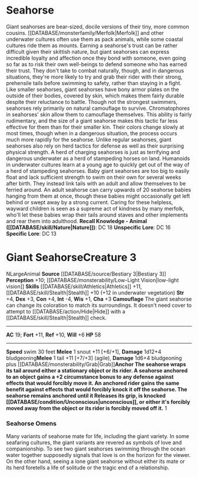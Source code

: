 ﻿---
ac: '19'
alignment: N
charisma: '+3'
constitution: '+4'
creature_ability:
- Anchor The seahorse wraps its tail around either a stationary object or its rider.
  A seahorse
- anchored to an object gains a +2 circumstance bonus to any defense against effects
  that would forcibly
- move it. An anchored rider gains the same benefit against effects that would forcibly
  knock it off the
- seahorse. The seahorse remains anchored until it Releases its grip
- is knocked unconscious
- or either
- it's forcibly moved away from the object or its rider is forcibly moved off it.
- Camouflage
dexterity: '+3'
fortitude: '+11'
hp: '58'
id: '1289'
intelligence: '-4'
level: '3'
max_speed: '30'
name: Giant Seahorse
perception: '+10'
rarity: Common
reflex: '+10'
sense:
- '[[DATABASE/monsterability/Low-Light Vision|low-light vision]]'
size: Large
skill:
- '[[DATABASE/skill/Athletics|Athletics]] +11'
- '[[DATABASE/skill/Stealth|Stealth]] +10'
source: '[[DATABASE/source/Bestiary 3|Bestiary 3]]'
speed:
- swim 30 feet
strength: '+4'
strength_req: '4'
strongest_save:
- Fortitude
swim_speed: '30'
trait:
- '[[DATABASE/trait/Animal|Animal]]'
type: Creature
vision: Low-light vision
weakest_save:
- Will
will: '+6'
wisdom: '+1'

---
# Seahorse

Giant seahorses are bear-sized, docile versions of their tiny, more common cousins. [[DATABASE/monsterfamily/Merfolk|Merfolk]] and other underwater cultures often use them as pack animals, while some coastal cultures ride them as mounts. Earning a seahorse's trust can be rather difficult given their skittish nature, but giant seahorses can express incredible loyalty and affection once they bond with someone, even going so far as to risk their own well-beings to defend someone who has earned their trust. They don't take to combat naturally, though, and in dangerous situations, they're more likely to try and grab their rider with their strong, prehensile tails before swimming to safety, rather than staying in a fight. Like smaller seahorses, giant seahorses have bony armor plates on the outside of their bodies, covered by skin, which makes them fairly durable despite their reluctance to battle.
 Though not the strongest swimmers, seahorses rely primarily on natural camouflage to survive. Chromatophores in seahorses' skin allow them to camouflage themselves. This ability is fairly rudimentary, and the size of a giant seahorse makes this tactic far less effective for them than for their smaller kin. Their colors change slowly at most times, though when in a dangerous situation, the process occurs much more rapidly for the seahorse.
 Unlike regular seahorses, giant seahorses also rely on herd tactics for defense as well as their surprising physical strength. A herd of charging seahorses is just as terrifying and dangerous underwater as a herd of stampeding horses on land. Humanoids in underwater cultures learn at a young age to quickly get out of the way of a herd of stampeding seahorses.
 Baby giant seahorses are too big to easily float and lack sufficient strength to swim on their own for several weeks after birth. They instead link tails with an adult and allow themselves to be ferried around. An adult seahorse can carry upwards of 20 seahorse babies hanging from them at once, though these babies might occasionally get left behind or swept away by a strong current. Caring for these helpless, wayward children is seen as a supreme act of kindness by many merfolk, who'll let these babies wrap their tails around staves and other implements and rear them into adulthood.
**Recall Knowledge - Animal ([[DATABASE/skill/Nature|Nature]])**: DC 18
**Unspecific Lore**: DC 16
**Specific Lore**: DC 13

# Giant Seahorse<span class="item-type">Creature 3</span>

<span class="trait-alignment item-trait">N</span><span class="trait-size item-trait">Large</span><span class="item-trait">Animal</span>
**Source** [[DATABASE/source/Bestiary 3|Bestiary 3]]
**Perception** +10; [[DATABASE/monsterability/Low-Light Vision|low-light vision]]
**Skills** [[DATABASE/skill/Athletics|Athletics]] +11, [[DATABASE/skill/Stealth|Stealth]] +10 (+12 in underwater vegetation)
**Str** +4, **Dex** +3, **Con** +4, **Int** -4, **Wis** +1, **Cha** +3
**Camouflage** The giant seahorse can change its coloration to match its surroundings. It doesn't need cover to attempt to [[DATABASE/action/Hide|Hide]] with a [[DATABASE/skill/Stealth|Stealth]] check.

---
**AC** 19; **Fort** +11, **Ref** +10, **Will** +6
**HP** 58

---
**Speed** swim 30 feet
<span class="in-box-ability">**Melee** <span class="action-icon">1</span> snout +11 [+6/+1], **Damage** 1d12+4 bludgeoning</span><span class="in-box-ability">**Melee** <span class="action-icon">1</span> tail +11 [+7/+3] (agile), **Damage** 1d6+4 bludgeoning plus [[DATABASE/monsterability/Grab|Grab]]</span><span class="in-box-ability">**Anchor The seahorse wraps its tail around either a stationary object or its rider. A seahorse anchored to an object gains a +2 circumstance bonus to any defense against effects that would forcibly move it. An anchored rider gains the same benefit against effects that would forcibly knock it off the seahorse. The seahorse remains anchored until it Releases its grip, is knocked [[DATABASE/condition/Unconscious|unconscious]], or either it's forcibly moved away from the object or its rider is forcibly moved off it.** <span class="action-icon">1</span> </span>

###  Seahorse Omens

Many variants of seahorse mate for life, including the giant variety. In some seafaring cultures, the giant variants are revered as symbols of love and companionship. To see two giant seahorses swimming through the ocean water together supposedly signals that love is on the horizon for the viewer. On the other hand, seeing a lone giant seahorse without either its mate or its herd foretells a life of solitude or the tragic end of a relationship.